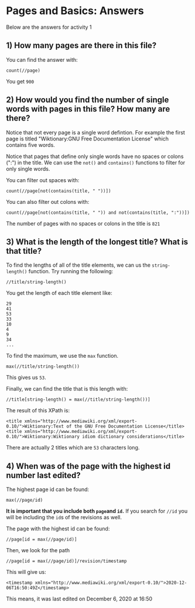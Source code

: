 # Pages and Basics: Answers 

Below are the answers for activity 1

## 1) How many pages are there in this file?

You can find the answer with:
```
count(//page)
```

You get `900`

## 2) How would you find the number of single words with pages in this file? How many are there?


Notice that not every page is a single word defintion. For example the first page is titled "Wiktionary:GNU Free Documentation License" which contains five words.

Notice that pages that define only single words have no spaces or colons (":") in the title. We can use the `not()` and `contains()` functions to filter for only single words. 

You can filter out spaces with:
```
count(//page[not(contains(title, " "))])
```

You can also filter out colons with:

```
count(//page[not(contains(title, " ")) and not(contains(title, ":"))])
```

The number of pages with no spaces or colons in the title is `821`


## 3) What is the length of the longest title? What is that title?

To find the lengths of all of the title elements, we can us the `string-length()` function. Try running the following:

```
//title/string-length()
```
You get the length of each title element like:
```
29
41
53
33
10
4
9
34
...
```

To find the maximum, we use the `max` function. 

```
max(//title/string-length())
```

This gives us `53`. 

Finally, we can find the title that is this length with:
```
//title[string-length() = max(//title/string-length())]
```

The result of this XPath is: 
```
<title xmlns="http://www.mediawiki.org/xml/export-0.10/">Wiktionary:Text of the GNU Free Documentation License</title>
<title xmlns="http://www.mediawiki.org/xml/export-0.10/">Wiktionary:Wiktionary idiom dictionary considerations</title>
```

There are actually 2 titles which are `53` characters long. 

## 4) When was of the page with the highest id number last edited?


The highest page id can be found: 
```
max(//page/id)
```

**It is important that you include both `page`and `id`.** If you search for `//id` you will be including the `id`s of the revisions as well. 



The page with the highest id can be found: 
```
//page[id = max(//page/id)]
```

Then, we look for the path 
```
//page[id = max(//page/id)]/revision/timestamp
```

This will give us: 
```
<timestamp xmlns="http://www.mediawiki.org/xml/export-0.10/">2020-12-06T16:50:49Z</timestamp>
```

This means, it was last edited on December 6, 2020 at 16:50


